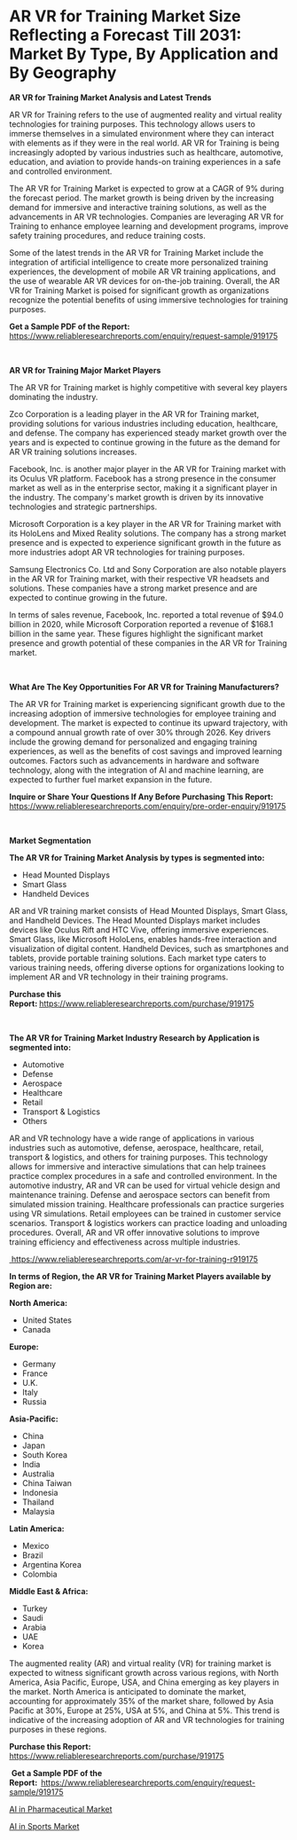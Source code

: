 <p><h1>AR VR for Training Market Size Reflecting a Forecast Till 2031: Market By Type, By Application and By Geography</h1></p><p><strong>AR VR for Training Market Analysis and Latest Trends</strong></p>
<p><p>AR VR for Training refers to the use of augmented reality and virtual reality technologies for training purposes. This technology allows users to immerse themselves in a simulated environment where they can interact with elements as if they were in the real world. AR VR for Training is being increasingly adopted by various industries such as healthcare, automotive, education, and aviation to provide hands-on training experiences in a safe and controlled environment.</p><p>The AR VR for Training Market is expected to grow at a CAGR of 9% during the forecast period. The market growth is being driven by the increasing demand for immersive and interactive training solutions, as well as the advancements in AR VR technologies. Companies are leveraging AR VR for Training to enhance employee learning and development programs, improve safety training procedures, and reduce training costs.</p><p>Some of the latest trends in the AR VR for Training Market include the integration of artificial intelligence to create more personalized training experiences, the development of mobile AR VR training applications, and the use of wearable AR VR devices for on-the-job training. Overall, the AR VR for Training Market is poised for significant growth as organizations recognize the potential benefits of using immersive technologies for training purposes.</p></p>
<p><strong>Get a Sample PDF of the Report:&nbsp;</strong> <a href="https://www.reliableresearchreports.com/enquiry/request-sample/919175">https://www.reliableresearchreports.com/enquiry/request-sample/919175</a></p>
<p>&nbsp;</p>
<p><strong>AR VR for Training Major Market Players</strong></p>
<p><p>The AR VR for Training market is highly competitive with several key players dominating the industry. </p><p>Zco Corporation is a leading player in the AR VR for Training market, providing solutions for various industries including education, healthcare, and defense. The company has experienced steady market growth over the years and is expected to continue growing in the future as the demand for AR VR training solutions increases.</p><p>Facebook, Inc. is another major player in the AR VR for Training market with its Oculus VR platform. Facebook has a strong presence in the consumer market as well as in the enterprise sector, making it a significant player in the industry. The company's market growth is driven by its innovative technologies and strategic partnerships.</p><p>Microsoft Corporation is a key player in the AR VR for Training market with its HoloLens and Mixed Reality solutions. The company has a strong market presence and is expected to experience significant growth in the future as more industries adopt AR VR technologies for training purposes.</p><p>Samsung Electronics Co. Ltd and Sony Corporation are also notable players in the AR VR for Training market, with their respective VR headsets and solutions. These companies have a strong market presence and are expected to continue growing in the future.</p><p>In terms of sales revenue, Facebook, Inc. reported a total revenue of $94.0 billion in 2020, while Microsoft Corporation reported a revenue of $168.1 billion in the same year. These figures highlight the significant market presence and growth potential of these companies in the AR VR for Training market.</p></p>
<p>&nbsp;</p>
<p><strong>What Are The Key Opportunities For AR VR for Training Manufacturers?</strong></p>
<p><p>The AR VR for Training market is experiencing significant growth due to the increasing adoption of immersive technologies for employee training and development. The market is expected to continue its upward trajectory, with a compound annual growth rate of over 30% through 2026. Key drivers include the growing demand for personalized and engaging training experiences, as well as the benefits of cost savings and improved learning outcomes. Factors such as advancements in hardware and software technology, along with the integration of AI and machine learning, are expected to further fuel market expansion in the future.</p></p>
<p><strong>Inquire or Share Your Questions If Any Before Purchasing This Report:</strong> <a href="https://www.reliableresearchreports.com/enquiry/pre-order-enquiry/919175">https://www.reliableresearchreports.com/enquiry/pre-order-enquiry/919175</a></p>
<p>&nbsp;</p>
<p><strong>Market Segmentation</strong></p>
<p><strong>The AR VR for Training Market Analysis by types is segmented into:</strong></p>
<p><ul><li>Head Mounted Displays</li><li>Smart Glass</li><li>Handheld Devices</li></ul></p>
<p><p>AR and VR training market consists of Head Mounted Displays, Smart Glass, and Handheld Devices. The Head Mounted Displays market includes devices like Oculus Rift and HTC Vive, offering immersive experiences. Smart Glass, like Microsoft HoloLens, enables hands-free interaction and visualization of digital content. Handheld Devices, such as smartphones and tablets, provide portable training solutions. Each market type caters to various training needs, offering diverse options for organizations looking to implement AR and VR technology in their training programs.</p></p>
<p><strong>Purchase this Report:&nbsp;</strong><a href="https://www.reliableresearchreports.com/purchase/919175">https://www.reliableresearchreports.com/purchase/919175</a></p>
<p>&nbsp;</p>
<p><strong>The AR VR for Training Market Industry Research by Application is segmented into:</strong></p>
<p><ul><li>Automotive</li><li>Defense</li><li>Aerospace</li><li>Healthcare</li><li>Retail</li><li>Transport & Logistics</li><li>Others</li></ul></p>
<p><p>AR and VR technology have a wide range of applications in various industries such as automotive, defense, aerospace, healthcare, retail, transport & logistics, and others for training purposes. This technology allows for immersive and interactive simulations that can help trainees practice complex procedures in a safe and controlled environment. In the automotive industry, AR and VR can be used for virtual vehicle design and maintenance training. Defense and aerospace sectors can benefit from simulated mission training. Healthcare professionals can practice surgeries using VR simulations. Retail employees can be trained in customer service scenarios. Transport & logistics workers can practice loading and unloading procedures. Overall, AR and VR offer innovative solutions to improve training efficiency and effectiveness across multiple industries.</p></p>
<p><a href="https://www.reliableresearchreports.com/ar-vr-for-training-r919175">&nbsp;https://www.reliableresearchreports.com/ar-vr-for-training-r919175</a></p>
<p><strong>In terms of Region, the AR VR for Training Market Players available by Region are:</strong></p>
<p>
    <p> <strong> North America: </strong>
        <ul>
            <li>United States</li>
            <li>Canada</li>
        </ul>
        </p> 
    <p> <strong> Europe: </strong>
        <ul>
            <li>Germany</li>
            <li>France</li>
            <li>U.K.</li>
            <li>Italy</li>
            <li>Russia</li>
        </ul>
        </p> 
    <p> <strong> Asia-Pacific: </strong>
        <ul>
            <li>China</li>
            <li>Japan</li>
            <li>South Korea</li>
            <li>India</li>
            <li>Australia</li>
            <li>China Taiwan</li>
            <li>Indonesia</li>
            <li>Thailand</li>
            <li>Malaysia</li>
        </ul>
        </p> 
    <p> <strong> Latin America: </strong>
        <ul>
            <li>Mexico</li>
            <li>Brazil</li>
            <li>Argentina Korea</li>
            <li>Colombia</li>
        </ul>
        </p> 
    <p> <strong> Middle East & Africa: </strong>
        <ul>
            <li>Turkey</li>
            <li>Saudi</li>
            <li>Arabia</li>
            <li>UAE</li>
            <li>Korea</li>
        </ul>
    </p>
    </p>
<p><p>The augmented reality (AR) and virtual reality (VR) for training market is expected to witness significant growth across various regions, with North America, Asia Pacific, Europe, USA, and China emerging as key players in the market. North America is anticipated to dominate the market, accounting for approximately 35% of the market share, followed by Asia Pacific at 30%, Europe at 25%, USA at 5%, and China at 5%. This trend is indicative of the increasing adoption of AR and VR technologies for training purposes in these regions.</p></p>
<p><strong>Purchase this Report: </strong><a href="https://www.reliableresearchreports.com/purchase/919175">https://www.reliableresearchreports.com/purchase/919175</a></p>
<p>&nbsp;<strong>Get a Sample PDF of the Report:&nbsp;&nbsp;</strong><a href="https://www.reliableresearchreports.com/enquiry/request-sample/919175">https://www.reliableresearchreports.com/enquiry/request-sample/919175</a></p>
<p><strong></strong></p>
<p><p><a href="https://github.com/okotobwrhuteie/Market-Research-Report-List-2/blob/main/ai-in-pharmaceutical-market.md">AI in Pharmaceutical Market</a></p><p><a href="https://github.com/LeilaniWyman2021/Market-Research-Report-List-1/blob/main/ai-in-sports-market.md">AI in Sports Market</a></p></p>